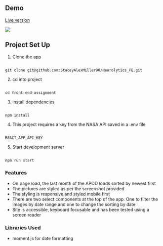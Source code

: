 ## Demo

[Live version](https://nasa-apod-stacey.netlify.app/)

![](/src/assets/demo.gif)

## Project Set Up

1. Clone the app

```

git clone git@github.com:StaceyAlexMiller90/Neurolytics_FE.git

```

2. cd into project

```

cd front-end-assignment

```

3. install dependencies

```

npm install

```

4. This project requires a key from the NASA API saved in a .env file

```

REACT_APP_API_KEY

```

5. Start development server

```

npm run start

```

### Features

- On page load, the last month of the APOD loads sorted by newest first
- The pictures are styled as per the screenshot provided
- The styling is responsive and styled mobile first
- There are two select components at the top of the app. One to filter the images by date range and one to change the sorting by date
- Site is accessible, keyboard focusable and has been tested using a screen reader

### Libraries Used

- moment.js for date formatting
